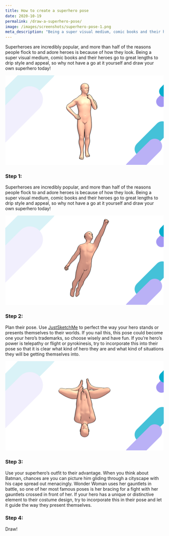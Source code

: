 ```yaml
---
title: How to create a superhero pose
date: 2020-10-19
permalink: /draw-a-superhero-pose/
image: /images/screenshots/superhero-pose-1.png
meta_description: "Being a super visual medium, comic books and their heroes go to great lengths to drip style and appeal, so why not have a go at it yourself and draw your own superhero today!"
---
```


Superheroes are incredibly popular, and more than half of the reasons people flock to and adore heroes is because of how they look. Being a super visual medium, comic books and their heroes go to great lengths to drip style and appeal, so why not have a go at it yourself and draw your own superhero today!

![Superhero pose](/images/screenshots/superhero-pose-1.png)

### Step 1:
Superheroes are incredibly popular, and more than half of the reasons people flock to and adore heroes is because of how they look. Being a super visual medium, comic books and their heroes go to great lengths to drip style and appeal, so why not have a go at it yourself and draw your own superhero today!

![Superhero pose](/images/screenshots/superhero-pose-2.png)

### Step 2:
Plan their pose. Use [JustSketchMe](/) to perfect the way your hero stands or presents themselves to their worlds. If you nail this, this pose could become one your hero’s trademarks, so choose wisely and have fun. If you’re hero’s power is telepathy or flight or pyrokinesis, try to incorporate this into their pose so that it is clear what kind of hero they are and what kind of situations they will be getting themselves into.

![Superhero pose](/images/screenshots/superhero-pose-3.png)

### Step 3:
Use your superhero’s outfit to their advantage. When you think about Batman, chances are you can picture him gliding through a cityscape with his cape spread out menacingly. Wonder Woman uses her gauntlets in battle, so one of her most famous poses is her bracing for a fight with her gauntlets crossed in front of her. If your hero has a unique or distinctive element to their costume design, try to incorporate this in their pose and let it guide the way they present themselves.

### Step 4:
Draw!